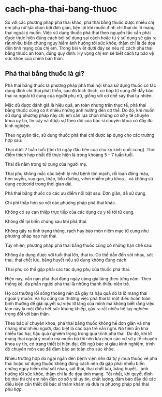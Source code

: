 # cach-pha-thai-bang-thuoc
<p>So với các phương pháp phá thai khác, phá thai bằng thuốc được nhiều chị em phụ nữ lựa chọn bởi đơn giản, tiện lợi khi muốn đình chỉ thai do lỡ mang thai ngoài ý muốn. Việc sử dụng thuốc phá thai theo nguyên tắc cần phải được thực hiện đúng cách bởi sử dụng sai cách hoặc tự ý sử dụng sẽ gây ra rất nhiều biến chứng nguy hiểm ảnh hưởng tới sức khỏe, thậm chí là đe dọa đến tính mạng của chị em. Trong bài viết dưới đây sẽ nêu rõ cách phá thai bằng thuốc an toàn, đúng quy đình. Hy vọng chị em sẽ biết cách tự bảo vệ sức khỏe của chính bản thân.</p>

<div id="pha-thai-bang-thuoc-la-gi">
<h2>Phá thai bằng thuốc là gì?</h2>

<p>Phá thai bằng thuốc là phương pháp phá thai nội khoa sử dụng thuốc có tác dụng đình chỉ thai phát triển, sau đó kích thích, co bóp tử cung để đẩy bào thai ra ngoài tử cung của người phụ nữ, giống với cơ chế sảy thai tự nhiên.</p>

<p>Mặc dù được đánh giá là hiệu quả, an toàn nhưng trên thực tế, phá thai bằng thuốc cũng có ít nhiều những ảnh hưởng đến cơ thể. Do đó, khi muốn sử dụng phương pháp này chị em cần lựa chọn những cơ sở y tế chuyên khoa uy tín, tin cậy và được sự theo dõi của bác sĩ chuyên khoa có đầy đủ kinh nghiệm.</p>

<p>Theo nguyên tắc, sử dụng thuốc phá thai chỉ được áp dụng cho các trường hợp sau:</p>

<p>Thai dưới 7 tuần tuổi (tính từ ngày đầu tiên của chu kỳ kinh cuối cùng). Thời điểm thích hợp nhất để thực hiện là trong khoảng 5 &ndash; 7 tuần tuổi.</p>

<p>Thai đã nằm trong tử cung của người mẹ.</p>

<p>Thai phụ không mắc các bệnh lý như bệnh tim mạch, rối loạn đông máu, hen suyễn, suy gan, thận, tiểu đường, viêm nhiễm phụ khoa&hellip; và không sử dụng coticorid trong thời gian dài.</p>

<p>Phá thai bằng thuốc có các ưu điểm nổi bật sau: Đơn giản, dễ sử dụng.</p>

<p>Chi phí thấp hơn so với các phương pháp phá thai khác.</p>

<p>Không có sự can thiệp trực tiếp của các dụng cụ y tế tới tử cung.</p>

<p>Không để lại biến chứng sau khi phá thai.</p>

<p>Không gây ra tình trạng thủng, rách hay bào mòn niêm mạc tử cung như phương pháp nạo hút thai.</p>

<p>Tuy nhiên, phương pháp phá thai bằng thuốc cũng có những hạn chế sau:</p>

<p>Không áp dụng được với tuổi thai lớn, thai to. Có thể dẫn đến sót nhau, sót thai, thai chết lưu, băng huyết nếu sử dụng không đúng cách.</p>

<p>Thai phụ có thể gặp phải các tác dụng phụ của thuốc phá thai.</p>

<p>Hiện nay, vấn nạn phá thai đang ngày càng gia tăng theo từng năm. Theo thống kê, đa phần người phá thai là những thanh thiếu niên trẻ.</p>

<p>Họ coi thường lối sống thoáng nên đã gây ra hậu quả đó là lỡ mang thai ngoài ý muốn. Và họ cũng coi thường việc phá thai là một điều hoàn toàn bình thường để giải quyết sự việc lỡ làng của mình mà không biết rằng việc làm này là một điều hết sức khủng khiếp, gây ra rất nhiều hệ lụy nghiêm trọng đối với bản thân.</p>

<p>Theo bác sĩ chuyên khoa, phá thai bằng thuốc không hề đơn giản và nhẹ nhàng như nhiều người, đặc biệt là các bạn trẻ vẫn nghĩ. Nó tiềm ẩn khá nhiều tác hại, hậu quả nghiêm trọng trong quá trình phá thai. Do đó, khi lỡ mang thai ngoài ý muốn mà muốn bỏ thì nên lựa chọn các cơ sở y tế chuyên khoa uy tín, có trang thiết bị hiện đại, đội ngũ bác sĩ giàu kinh nghiệm, trình độ chuyên môn cao để đảm bảo an toàn cho sức khỏe.</p>

<p>Nhiều trường hợp do ngại ngần đến bệnh viện nên đã tự ý mua thuốc về phá thai hoặc sử dụng thuốc không đúng cách nên đã gặp phải nhiều biến chứng nguy hiểm như sót nhau, sót thai, thai chết lưu, băng huyết&hellip; ảnh hưởng tới sức khỏe, thậm chí là đe dọa tính mạng. Tốt nhất, khi quyết định bỏ thai thì chị em nên đến cơ sở y tế uy tín, chất lượng, đảm bảo đầy đủ các điều kiện cần thiết để bác sĩ thăm khám và đưa ra phương pháp phá thai phù hợp.</p>
</div>
